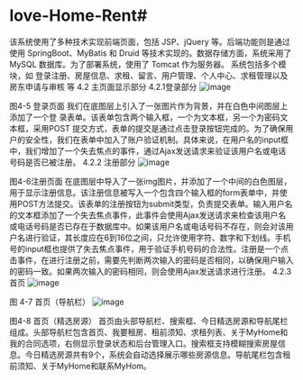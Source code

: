# love-Home-Rent#
该系统使用了多种技术实现前端页面，包括 JSP、jQuery 等。后端功能则是通过
使用 SpringBoot、MyBatis 和 Druid 等技术实现的。数据存储方面，系统采用了 MySQL
数据库。为了部署系统，使用了 Tomcat 作为服务器。
系统包括多个模块，如
登录注册、房屋信息、求租、留言、用户管理、个人中心、求租管理以及房东申请与审核
等
4.2 主页面显示部分
4.2.1登录部分
 ![image](https://github.com/ludewen/love-Home-Rent/assets/126061994/b89506f4-823b-4388-ad9e-aa7fde860288)

图4-5 登录页面
我们在底图层上引入了一张图片作为背景，并在白色中间图层上添加了一个登
录表单。该表单包含两个输入框，一个为文本框，另一个为密码文本框，采用POST 提交方式，表单的提交是通过点击登录按钮完成的。为了确保用户的安全性，我们在表单中加入了账户验证机制。具体来说，在用户名的input框中，我们增加了一个失去焦点的事件，通过Ajax发送请求来验证该用户名或电话号码是否已被注册。
4.2.2 注册部分
 ![image](https://github.com/ludewen/love-Home-Rent/assets/126061994/47e3685f-dc1c-46f7-bef0-79851912ccfe)

图4-6注册页面
在底图层中导入了一张img图片，并添加了一个中间的白色图层，用于显示注册信息。该注册信息被写入一个包含四个输入框的form表单中，并使用POST方法提交。该表单的注册按钮为submit类型，负责提交表单。输入用户名的文本框添加了一个失去焦点事件，此事件会使用Ajax发送请求来检查该用户名或电话号码是否已存在于数据库中。如果该用户名或电话号码不存在，则会对该用户名进行验证，其长度应在6到16位之间，只允许使用字符、数字和下划线。手机号的input框也提供了失去焦点事件，用于验证手机号码的合法性。注册是一个点击事件，在进行注册之前，需要先判断两次输入的密码是否相同，以确保用户输入的密码一致。如果两次输入的密码相同，则会使用Ajax发送请求进行注册。
4.2.3 首页
 ![image](https://github.com/ludewen/love-Home-Rent/assets/126061994/1ebfa784-1f22-4450-bb83-ae7769302f72)

图 4-7 首页（导航栏）
 ![image](https://github.com/ludewen/love-Home-Rent/assets/126061994/cc743d4b-a094-491e-80aa-c5478b787887)

图4-8 首页（精选房源）
首页由头部导航栏、搜索框、今日精选房源和导航尾栏组成。头部导航栏包含首页、我要租房、租前须知、求租列表、关于MyHome和我的合同选项，右侧显示登录状态和后台管理入口。搜索框支持模糊搜索房屋信息。今日精选房源共有9个，系统会自动选择展示哪些房源信息。导航尾栏包含租前须知、关于MyHome和联系MyHom。
